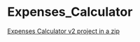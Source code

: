 # Expenses_Calculator

<a href="https://github.com/vamshidhar281997/Expenses_Calculator/raw/master/Expenses Calculator v2.zip">Expenses Calculator v2 project in a zip</a>
